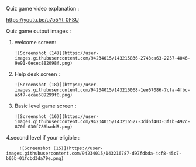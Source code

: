 Quiz game video explanation :
 
 https://youtu.be/u7o5Yt_0FSU
 
 Quiz game output images :
 
   1. welcome screen:
          
          ![Screenshot (14)](https://user-images.githubusercontent.com/94234015/143215836-2743ca63-2257-4046-9e91-0ecec882098f.png)
      
   2. Help desk screen :
    
          ![Screenshot (18)](https://user-images.githubusercontent.com/94234015/143216068-1ee67086-7cfa-4fbc-a5f7-ecae689299f0.png)

  3. Basic level game screen :
    
         ![Screenshot (16)](https://user-images.githubusercontent.com/94234015/143216527-3dd6f403-3f1b-492c-870f-030f786badd5.png)
  
  4.second level if your eligible :
  
         ![Screenshot (15)](https://user-images.githubusercontent.com/94234015/143216787-d97fdbda-4cf8-45c7-b05b-01fcbd3da79e.png)

  

